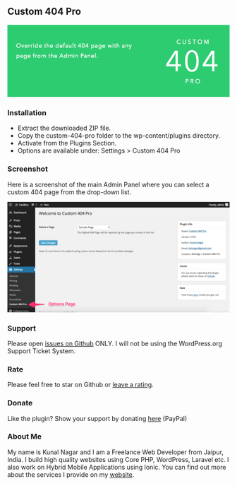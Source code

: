 ## Custom 404 Pro

![Banner](assets/banner-772x250.png "Banner")

### Installation

* Extract the downloaded ZIP file.
* Copy the custom-404-pro folder to the wp-content/plugins directory.
* Activate from the Plugins Section.
* Options are available under: Settings > Custom 404 Pro

### Screenshot

Here is a screenshot of the main Admin Panel where you can select a custom 404 page from the drop-down list.

![Go to Settings > Custom 404 Pro to open up the Options Page](assets/screenshot-2.png "Title")

### Support

Please open [issues on Github](https://github.com/kunalnagar/custom-404-pro/issues) ONLY. I will not be using the WordPress.org Support Ticket System.

### Rate

Please feel free to star on Github or [leave a rating](https://wordpress.org/plugins/custom-404-pro/).

### Donate

Like the plugin? Show your support by donating [here](http://kunalnagar.in/donate) (PayPal)

### About Me

My name is Kunal Nagar and I am a Freelance Web Developer from Jaipur, India. I build high quality websites using Core PHP, WordPress, Laravel etc. I also work on Hybrid Mobile Applications using Ionic. You can find out more about the services I provide on my [website](http://kunalnagar.in).